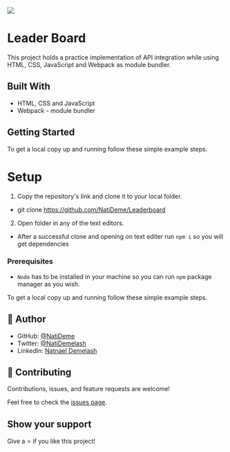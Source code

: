 ![](https://img.shields.io/badge/Microverse-blueviolet)

# Leader Board

This project holds a practice implementation of API integration while using HTML, CSS, JavaScript and Webpack as module bundler. 


## Built With

- HTML, CSS and JavaScript
- Webpack - module bundler


## Getting Started

To get a local copy up and running follow these simple example steps.


# Setup
1. Copy the repository's link and clone it to your local folder.
- git clone https://github.com/NatiDeme/Leaderboard
2. Open folder in any of the text editors.
- After a successful clone and opening on text editer run `npm i` so you will get dependencies

### Prerequisites
- `Node` has to be installed in your machine so you can run `npm` package manager as you wish.

To get a local copy up and running follow these simple example steps.

## 👤 Author

- GitHub: [@NatiDeme](github.com/NatiDeme)
- Twitter: [@NatiDemelash](twitter.com/NatiDemelash)
- LinkedIn: [Natnael Demelash](linkedin.com/in/natnael-demelash/)


## 🤝 Contributing

Contributions, issues, and feature requests are welcome!

Feel free to check the [issues page](../../issues/).

## Show your support

Give a ⭐️ if you like this project!

